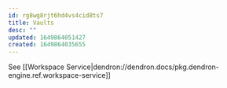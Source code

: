 ```yaml
---
id: rg8wg8rjt6hd4vs4cid8ts7
title: Vaults
desc: ""
updated: 1649864051427
created: 1649864035655
---
```


See [[Workspace Service|dendron://dendron.docs/pkg.dendron-engine.ref.workspace-service]]

